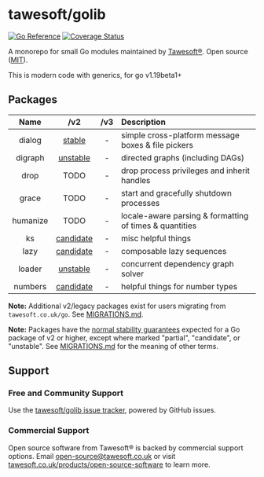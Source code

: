 # tawesoft/golib 

[![Go Reference](https://pkg.go.dev/badge/github.com/tawesoft/golib/v2.svg)](https://pkg.go.dev/github.com/tawesoft/golib/v2)
[![Coverage Status](https://coveralls.io/repos/github/tawesoft/golib/badge.svg?branch=v2)](https://coveralls.io/github/tawesoft/golib?branch=v2)

A monorepo for small Go modules maintained by
[Tawesoft®](https://www.tawesoft.co.uk). Open source ([MIT](/LICENSE.txt)).

This is modern code with generics, for go v1.19beta1+


## Packages

|   Name   |       /v2        | /v3 | Description                                             |
|:--------:|:----------------:|:---:|:--------------------------------------------------------|
|  dialog  |  [stable][101]   |  -  | simple cross-platform message boxes & file pickers      |
| digraph  | [unstable][102]  |  -  | directed graphs (including DAGs)                        |
|   drop   |       TODO       |  -  | drop process privileges and inherit handles             |
|  grace   |       TODO       |  -  | start and gracefully shutdown processes                 |
| humanize |       TODO       |  -  | locale-aware parsing & formatting of times & quantities |
|    ks    | [candidate][102] |  -  | misc helpful things                                     |
|   lazy   | [candidate][103] |  -  | composable lazy sequences                               |
|  loader  | [unstable][105]  |  -  | concurrent dependency graph solver                      |
| numbers  | [candidate][106] |  -  | helpful things for number types                         |

[101]: https://pkg.go.dev/github.com/tawesoft/golib/v2/dialog
[102]: https://pkg.go.dev/github.com/tawesoft/golib/v2/digraph
[103]: https://pkg.go.dev/github.com/tawesoft/golib/v2/ks
[104]: https://pkg.go.dev/github.com/tawesoft/golib/v2/lazy
[105]: https://pkg.go.dev/github.com/tawesoft/golib/v2/loader
[106]: https://pkg.go.dev/github.com/tawesoft/golib/v2/numbers

**Note:** Additional v2/legacy packages exist for users migrating from
`tawesoft.co.uk/go`. See [MIGRATIONS.md](/MIGRATIONS.md).

**Note:** Packages have the
[normal stability guarantees](https://go.dev/doc/modules/version-numbers)
expected for a Go package of v2 or higher, except where marked 
"partial", "candidate", or "unstable". See 
[MIGRATIONS.md](/MIGRATIONS.md) 
for the meaning of other terms. 

## Support

### Free and Community Support

Use the [tawesoft/golib issue tracker](), powered by GitHub issues.

### Commercial Support

Open source software from Tawesoft® is backed by commercial support options.
Email [open-source@tawesoft.co.uk](mailto:open-source@tawesoft.co.uk) or visit
[tawesoft.co.uk/products/open-source-software](https://www.tawesoft.co.uk/products/open-source-software) 
to learn more.

